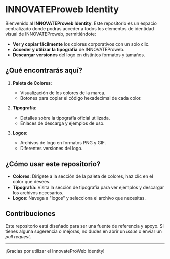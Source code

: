 # INNOVATEProweb Identity

Bienvenido al **INNOVATEProweb Identity**. Este repositorio es un espacio centralizado donde podrás acceder a todos los elementos de identidad visual de INNOVATEProweb, permitiéndote:

- **Ver y copiar fácilmente** los colores corporativos con un solo clic.
- **Acceder y utilizar la tipografía** de INNOVATEProweb.
- **Descargar versiones** del logo en distintos formatos y tamaños.

## ¿Qué encontrarás aquí?

1. **Paleta de Colores**:
   - Visualización de los colores de la marca.
   - Botones para copiar el código hexadecimal de cada color.

2. **Tipografía**:
   - Detalles sobre la tipografía oficial utilizada.
   - Enlaces de descarga y ejemplos de uso.

3. **Logos**:
   - Archivos de logo en formatos PNG y GIF.
   - Diferentes versiones del logo.

## ¿Cómo usar este repositorio?

- **Colores**: Dirígete a la sección de la paleta de colores, haz clic en el color que desees.
- **Tipografía**: Visita la sección de tipografía para ver ejemplos y descargar los archivos necesarios.
- **Logos**: Navega a "logos" y selecciona el archivo que necesitas.

## Contribuciones

Este repositorio está diseñado para ser una fuente de referencia y apoyo. Si tienes alguna sugerencia o mejoras, no dudes en abrir un _issue_ o enviar un _pull request_.

---

¡Gracias por utilizar el InnovateProWeb Identity!

